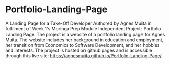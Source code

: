 # Portfolio-Landing-Page
A Landing Page for a Take-Off Developer
Authored by Agnes Muita in fulfilment of Week 1's Moringa Prep Module Independent Project: Portfolio Landing Page. 
The project is a website of a portfolio landing page for Agnes Muita. The website includes her background in education and employment, her transition from Economics to Software Development, and her hobbies and interests.
The project is hosted on github pages and is accessible through this live site: https://agnesmuita.github.io/Portfolio-Landing-Page/

